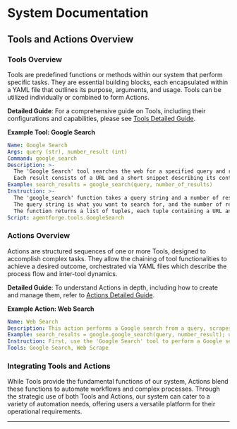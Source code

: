 # System Documentation

## **Tools and Actions Overview**

### **Tools Overview**

Tools are predefined functions or methods within our system that perform specific tasks. They are essential building blocks, each encapsulated within a YAML file that outlines its purpose, arguments, and usage. Tools can be utilized individually or combined to form Actions.

**Detailed Guide**: For a comprehensive guide on Tools, including their configurations and capabilities, please see [Tools Detailed Guide](Tools.md).

**Example Tool: Google Search**
```yaml
Name: Google Search
Args: query (str), number_result (int)
Command: google_search
Description: >-
  The 'Google Search' tool searches the web for a specified query and retrieves a set number of results.
  Each result consists of a URL and a short snippet describing its contents.
Example: search_results = google_search(query, number_of_results)
Instruction: >-
  The 'google_search' function takes a query string and a number of results as inputs.
  The query string is what you want to search for, and the number of results is how many search results you want returned.
  The function returns a list of tuples, each tuple containing a URL and a snippet description of a search result.
Script: agentforge.tools.GoogleSearch
```

### **Actions Overview**

Actions are structured sequences of one or more Tools, designed to accomplish complex tasks. They allow the chaining of tool functionalities to achieve a desired outcome, orchestrated via YAML files which describe the process flow and inter-tool dynamics.

**Detailed Guide**: To understand Actions in depth, including how to create and manage them, refer to [Actions Detailed Guide](Actions.md).

**Example Action: Web Search**
```yaml
Name: Web Search
Description: This action performs a Google search from a query, scrapes the text from one of the returned URLs, and then breaks the scraped text into manageable chunks.
Example: search_results = google.google_search(query, number_result); url = search_results[2][0]; scrapped = web_scrape.get_plain_text(url)
Instruction: First, use the 'Google Search' tool to perform a Google search and retrieve a list of search results. Choose a URL from the search results, then use the 'Web Scrape' tool to scrape the text from that URL.
Tools: Google Search, Web Scrape
```

### **Integrating Tools and Actions**

While Tools provide the fundamental functions of our system, Actions blend these functions to automate workflows and complex processes. Through the strategic use of both Tools and Actions, our system can cater to a variety of automation needs, offering users a versatile platform for their operational requirements.

---